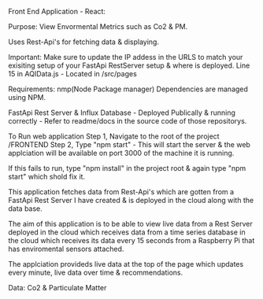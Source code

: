 Front End Application - React:

Purpose: View Envormental Metrics such as Co2 & PM.

Uses Rest-Api's for fetching data & displaying.

Important: Make sure to update the IP addess in the URLS to match your exisiting setup of your FastApi RestServer setup & where is deployed. Line 15 in AQIData.js - Located in /src/pages

Requirements: nmp(Node Package manager)
Dependencies are managed using NPM.

FastApi Rest Server & Influx Database - Deployed Publically & running correctly - Refer to readme/docs in the source code of those repositorys.

To Run web application
Step 1, Navigate to the root of the project /FRONTEND
Step 2, Type "npm start" - This will start the server & the web applciation will be available on port 3000 of the machine it is running.

If this fails to run, type "npm install" in the project root & again type "npm start" which shold fix it.

This application fetches data from Rest-Api's which are gotten from a FastApi Rest Server I have created & is deployed in the cloud along  with the data base.

The aim of this application is to be able to view live data from a Rest Server deployed in the cloud which receives data from a time series database in the cloud which receives its data every 15 seconds from a Raspberry Pi that has enviromental sensors attached.

The applciation provideds live data at the top of the page which updates every minute, live data over time & recommendations.

Data: Co2 & Particulate Matter
